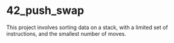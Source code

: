 # 42_push_swap
This project involves sorting data on a stack, with a limited set of instructions, and the smallest number of moves.
